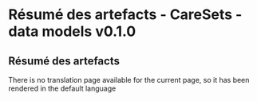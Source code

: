 # Résumé des artefacts - CareSets - data models v0.1.0

## Résumé des artefacts

 
There is no translation page available for the current page, so it has been rendered in the default language 

